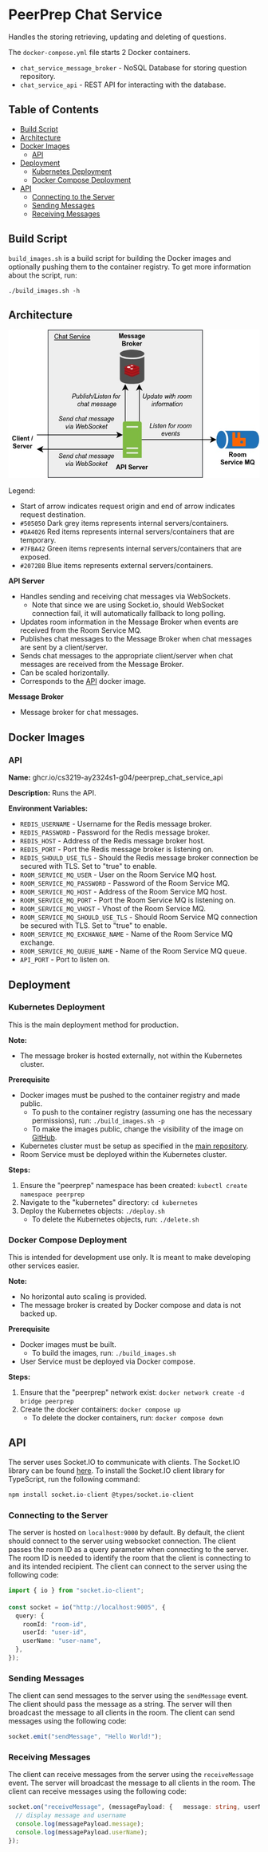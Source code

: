 # PeerPrep Chat Service

Handles the storing retrieving, updating and deleting of questions.

The `docker-compose.yml` file starts 2 Docker containers.

- `chat_service_message_broker` - NoSQL Database for storing question repository.
- `chat_service_api` - REST API for interacting with the database.

## Table of Contents

- [Build Script](#build-script)
- [Architecture](#architecture)
- [Docker Images](#docker-images)
  - [API](#api)
- [Deployment](#deployment)
  - [Kubernetes Deployment](#kubernetes-deployment)
  - [Docker Compose Deployment](#docker-compose-deployment)
- [API](#api-1)
  - [Connecting to the Server](#connecting-to-the-server)
  - [Sending Messages](#sending-messages)
  - [Receiving Messages](#receiving-messages)

## Build Script

`build_images.sh` is a build script for building the Docker images and optionally pushing them to the container registry. To get more information about the script, run:

```
./build_images.sh -h
```

## Architecture

![](./images/architecture.jpg)

Legend:

- Start of arrow indicates request origin and end of arrow indicates request destination.
- `#505050` Dark grey items represents internal servers/containers.
- `#DA4026` Red items represents internal servers/containers that are temporary.
- `#7FBA42` Green items represents internal servers/containers that are exposed.
- `#2072B8` Blue items represents external servers/containers.

**API Server**

- Handles sending and receiving chat messages via WebSockets.
  - Note that since we are using Socket.io, should WebSocket connection fail, it will automatically fallback to long polling.
- Updates room information in the Message Broker when events are received from the Room Service MQ.
- Publishes chat messages to the Message Broker when chat messages are sent by a client/server.
- Sends chat messages to the appropriate client/server when chat messages are received from the Message Broker.
- Can be scaled horizontally.
- Corresponds to the [API](#api) docker image.

**Message Broker**

- Message broker for chat messages.

## Docker Images

### API

**Name:** ghcr.io/cs3219-ay2324s1-g04/peerprep_chat_service_api

**Description:** Runs the API.

**Environment Variables:**

- `REDIS_USERNAME` - Username for the Redis message broker.
- `REDIS_PASSWORD` - Password for the Redis message broker.
- `REDIS_HOST` - Address of the Redis message broker host.
- `REDIS_PORT` - Port the Redis message broker is listening on.
- `REDIS_SHOULD_USE_TLS` - Should the Redis message broker connection be secured with TLS. Set to "true" to enable.
- `ROOM_SERVICE_MQ_USER` - User on the Room Service MQ host.
- `ROOM_SERVICE_MQ_PASSWORD` - Password of the Room Service MQ.
- `ROOM_SERVICE_MQ_HOST` - Address of the Room Service MQ host.
- `ROOM_SERVICE_MQ_PORT` - Port the Room Service MQ is listening on.
- `ROOM_SERVICE_MQ_VHOST` - Vhost of the Room Service MQ.
- `ROOM_SERVICE_MQ_SHOULD_USE_TLS` - Should Room Service MQ connection be secured with TLS. Set to "true" to enable.
- `ROOM_SERVICE_MQ_EXCHANGE_NAME` - Name of the Room Service MQ exchange.
- `ROOM_SERVICE_MQ_QUEUE_NAME` - Name of the Room Service MQ queue.
- `API_PORT` - Port to listen on.

## Deployment

### Kubernetes Deployment

This is the main deployment method for production.

**Note:**

- The message broker is hosted externally, not within the Kubernetes cluster.

**Prerequisite**

- Docker images must be pushed to the container registry and made public.
  - To push to the container registry (assuming one has the necessary permissions), run: `./build_images.sh -p`
  - To make the images public, change the visibility of the image on [GitHub](https://github.com/orgs/CS3219-AY2324S1-G04/packages).
- Kubernetes cluster must be setup as specified in the [main repository](https://github.com/CS3219-AY2324S1/ay2324s1-course-assessment-g04#deployment).
- Room Service must be deployed within the Kubernetes cluster.

**Steps:**

1. Ensure the "peerprep" namespace has been created: `kubectl create namespace peerprep`
2. Navigate to the "kubernetes" directory: `cd kubernetes`
3. Deploy the Kubernetes objects: `./deploy.sh`
    - To delete the Kubernetes objects, run: `./delete.sh`

### Docker Compose Deployment

This is intended for development use only. It is meant to make developing other services easier.

**Note:**

- No horizontal auto scaling is provided.
- The message broker is created by Docker compose and data is not backed up.

**Prerequisite**

- Docker images must be built.
  - To build the images, run: `./build_images.sh`
- User Service must be deployed via Docker compose.

**Steps:**

1. Ensure that the "peerprep" network exist: `docker network create -d bridge peerprep`
2. Create the docker containers: `docker compose up`
    - To delete the docker containers, run: `docker compose down`

## API

The server uses Socket.IO to communicate with clients. The Socket.IO library can be found [here](https://socket.io/).
To install the Socket.IO client library for TypeScript, run the following command:

```bash
npm install socket.io-client @types/socket.io-client
```

### Connecting to the Server

The server is hosted on `localhost:9000` by default. By default, the client should connect to the server using websocket
connection. The client passes the room ID as a query parameter when connecting to the server. The room ID is needed to
identify the room that the client is connecting to and its intended recipient. The client can connect to the server
using the following code:

```typescript
import { io } from "socket.io-client";

const socket = io("http://localhost:9005", {
  query: {
    roomId: "room-id",
    userId: "user-id",
    userName: "user-name",
  },
});
```

### Sending Messages

The client can send messages to the server using the `sendMessage` event. The client should pass the message as a
string.
The server will then broadcast the message to all clients in the room. The client can send messages using the following
code:

```typescript
socket.emit("sendMessage", "Hello World!");
```

### Receiving Messages

The client can receive messages from the server using the `receiveMessage` event. The server will broadcast the message
to
all clients in the room. The client can receive messages using the following code:

```typescript
socket.on("receiveMessage", (messagePayload: {   message: string, userName: string; }) => {
  // display message and username
  console.log(messagePayload.message);
  console.log(messagePayload.userName);
});
```
